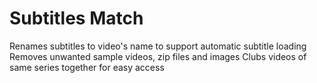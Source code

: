 # Subtitles Match

Renames subtitles to video's name to support automatic subtitle loading
Removes unwanted sample videos, zip files and images
Clubs videos of same series together for easy access